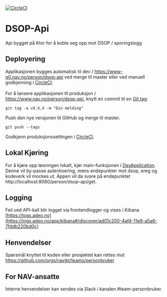 [![CircleCI](https://circleci.com/gh/navikt/dsop-api.svg?style=svg)](https://circleci.com/gh/navikt/dsop-api)

# DSOP-Api

Api bygget på Ktor for å koble seg opp mot DSOP / sporingslogg 

## Deployering

Applikasjonen bygges automatisk til dev / https://www-q0.nav.no/person/dsop-api ved merge til master eller ved manuell godkjenning i [CircleCI](https://circleci.com/gh/navikt/workflows/dsop-api). <br><br>
For å lansere applikasjonen til produksjon / https://www.nav.no/person/dsop-api, knytt en commit til en [Git tag](https://git-scm.com/book/en/v2/Git-Basics-Tagging):

```
git tag -a vX.X.X -m "Din melding"
```

Push den nye versjonen til GitHub og merge til master.

```
git push --tags
```

Godkjenn produksjonssettingen i [CircleCI](https://circleci.com/gh/navikt/workflows/dsop-api).

## Lokal Kjøring

For å kjøre opp løsningen lokalt, kjør main-funksjonen i [DevApplication](https://github.com/navikt/dsop-api/blob/master/src/test/kotlin/no/nav/sbl/dsop/api/DevApplication.kt).
Denne vil by-passe autentisering, mens endepunkter mot dsop, ereg og kodeverk vil mockes ut. Appen vil da svare på endepunktet http://localhost:8080/person/dsop-api/get. 

## Logging

Feil ved API-kall blir logget via frontendlogger og vises i Kibana<br>
[https://logs.adeo.no](https://logs.adeo.no/app/kibana#/discover/ad01c200-4af4-11e9-a5a6-7fddb220bd0c)

## Henvendelser

Spørsmål knyttet til koden eller prosjektet kan rettes mot https://github.com/orgs/navikt/teams/personbruker

## For NAV-ansatte

Interne henvendelser kan sendes via Slack i kanalen #team-personbruker.
